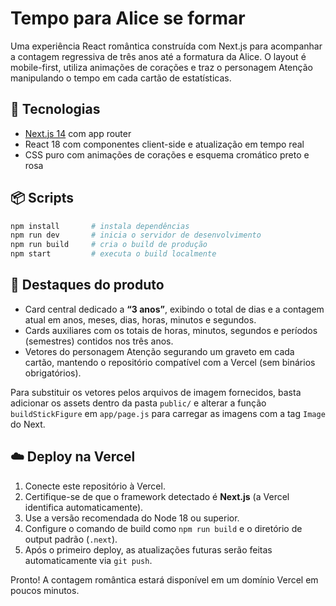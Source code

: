 # Tempo para Alice se formar

Uma experiência React romântica construída com Next.js para acompanhar a contagem regressiva de três anos até a formatura da Alice. O layout é mobile-first, utiliza animações de corações e traz o personagem Atenção manipulando o tempo em cada cartão de estatísticas.

## 🚀 Tecnologias

- [Next.js 14](https://nextjs.org/) com app router
- React 18 com componentes client-side e atualização em tempo real
- CSS puro com animações de corações e esquema cromático preto e rosa

## 📦 Scripts

```bash
npm install       # instala dependências
npm run dev       # inicia o servidor de desenvolvimento
npm run build     # cria o build de produção
npm start         # executa o build localmente
```

## 🔢 Destaques do produto

- Card central dedicado a **“3 anos”**, exibindo o total de dias e a contagem atual em anos, meses, dias, horas, minutos e segundos.
- Cards auxiliares com os totais de horas, minutos, segundos e períodos (semestres) contidos nos três anos.
- Vetores do personagem Atenção segurando um graveto em cada cartão, mantendo o repositório compatível com a Vercel (sem binários obrigatórios).

Para substituir os vetores pelos arquivos de imagem fornecidos, basta adicionar os assets dentro da pasta `public/` e alterar a função `buildStickFigure` em `app/page.js` para carregar as imagens com a tag `Image` do Next.

## ☁️ Deploy na Vercel

1. Conecte este repositório à Vercel.
2. Certifique-se de que o framework detectado é **Next.js** (a Vercel identifica automaticamente).
3. Use a versão recomendada do Node 18 ou superior.
4. Configure o comando de build como `npm run build` e o diretório de output padrão (`.next`).
5. Após o primeiro deploy, as atualizações futuras serão feitas automaticamente via `git push`.

Pronto! A contagem romântica estará disponível em um domínio Vercel em poucos minutos.
